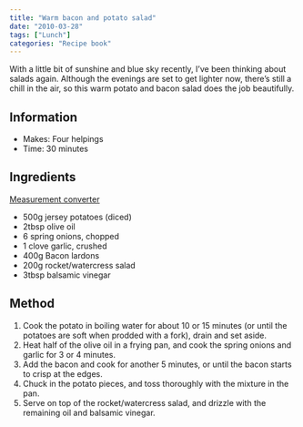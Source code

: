 ```yaml
---
title: "Warm bacon and potato salad"
date: "2010-03-28"
tags: ["Lunch"]
categories: "Recipe book"
---
```


With a little bit of sunshine and blue sky recently, I’ve been thinking about salads again. Although the evenings are set to get lighter now, there’s still a chill in the air, so this warm potato and bacon salad does the job beautifully.

## Information

* Makes: Four helpings
* Time: 30 minutes

## Ingredients

[Measurement converter](https://www.unitconverters.net/)

* 500g jersey potatoes (diced)
* 2tbsp olive oil
* 6 spring onions, chopped
* 1 clove garlic, crushed
* 400g Bacon lardons
* 200g rocket/watercress salad
* 3tbsp balsamic vinegar

## Method

1. Cook the potato in boiling water for about 10 or 15 minutes (or until the potatoes are soft when prodded with a fork), drain and set aside.
2. Heat half of the olive oil in a frying pan, and cook the spring onions and garlic for 3 or 4 minutes.
3. Add the bacon and cook for another 5 minutes, or until the bacon starts to crisp at the edges.
4. Chuck in the potato pieces, and toss thoroughly with the mixture in the pan.
5. Serve on top of the rocket/watercress salad, and drizzle with the remaining oil and balsamic vinegar.
